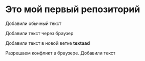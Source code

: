#  Это мой первый репозиторий
 
 Добавили обычный текст
 
 Добавили текст через браузер

 Добавили текст в новой ветке  **textaad**
 
 Разрешаем конфликт в браузере. Добавили текст
